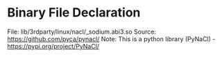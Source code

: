 # Binary File Declaration
File: lib/3rdparty/linux/nacl/_sodium.abi3.so
Source: https://github.com/pyca/pynacl/
Note: This is a python library (PyNaCl) - https://pypi.org/project/PyNaCl/